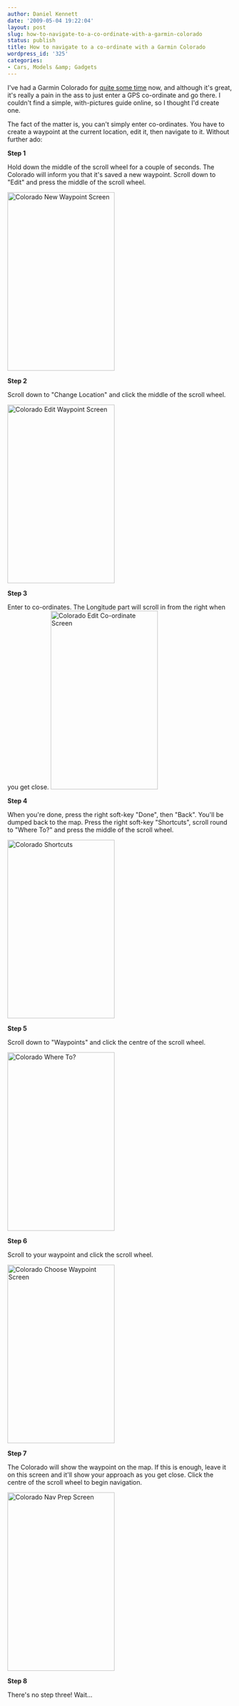 ```yaml
---
author: Daniel Kennett
date: '2009-05-04 19:22:04'
layout: post
slug: how-to-navigate-to-a-co-ordinate-with-a-garmin-colorado
status: publish
title: How to navigate to a co-ordinate with a Garmin Colorado
wordpress_id: '325'
categories:
- Cars, Models &amp; Gadgets
---
```


I've had a Garmin Colorado for <a href="http://ikennd.ac/blog/2008/05/gps-for-fun/" target="_top">quite some time</a> now, and although it's great, it's really a pain in the ass to just enter a GPS co-ordinate and go there. I couldn't find a simple, with-pictures guide online, so I thought I'd create one.

The fact of the matter is, you can't simply enter co-ordinates. You have to create a waypoint at the current location, edit it, then navigate to it. Without further ado:

<strong>Step 1</strong>

Hold down the middle of the scroll wheel for a couple of seconds. The Colorado will inform you that it's saved a new waypoint. Scroll down to "Edit" and press the middle of the scroll wheel.

<img class="aligncenter size-full wp-image-326" title="Colorado New Waypoint Screen" src="http://ikennd.ac/pictures/for_posts/2009/05/step1.png" alt="Colorado New Waypoint Screen" width="240" height="400" />

<!--more-->

<strong>Step 2</strong>

Scroll down to "Change Location" and click the middle of the scroll wheel.

<img class="aligncenter size-full wp-image-327" title="Colorado Edit Waypoint Screen" src="http://ikennd.ac/pictures/for_posts/2009/05/step2.png" alt="Colorado Edit Waypoint Screen" width="240" height="400" />

<strong>Step 3</strong>

Enter to co-ordinates. The Longitude part will scroll in from the right when you get close.
<img class="aligncenter size-full wp-image-328" title="Colorado Edit Co-ordinate Screen" src="http://ikennd.ac/pictures/for_posts/2009/05/step3.png" alt="Colorado Edit Co-ordinate Screen" width="240" height="400" />

<strong>Step 4</strong>

When you're done, press the right soft-key "Done", then "Back". You'll be dumped back to the map. Press the right soft-key "Shortcuts", scroll round to "Where To?" and press the middle of the scroll wheel.

<img class="aligncenter size-full wp-image-329" title="Colorado Shortcuts" src="http://ikennd.ac/pictures/for_posts/2009/05/step4.png" alt="Colorado Shortcuts" width="240" height="400" />

<strong>Step 5</strong>

Scroll down to "Waypoints" and click the centre of the scroll wheel.

<img class="aligncenter size-full wp-image-330" title="Colorado Where To?" src="http://ikennd.ac/pictures/for_posts/2009/05/step5.png" alt="Colorado Where To?" width="240" height="400" />

<strong>Step 6</strong>

Scroll to your waypoint and click the scroll wheel.

<img class="aligncenter size-full wp-image-331" title="Colorado Choose Waypoint Screen" src="http://ikennd.ac/pictures/for_posts/2009/05/step6.png" alt="Colorado Choose Waypoint Screen" width="240" height="400" />

<strong>Step 7</strong>

The Colorado will show the waypoint on the map. If this is enough, leave it on this screen and it'll show your approach as you get close. Click the centre of the scroll wheel to begin navigation.

<img class="aligncenter size-full wp-image-332" title="Colorado Nav Prep Screen" src="http://ikennd.ac/pictures/for_posts/2009/05/step7.png" alt="Colorado Nav Prep Screen" width="240" height="400" />

<strong>Step 8</strong>

There's no step three! Wait...